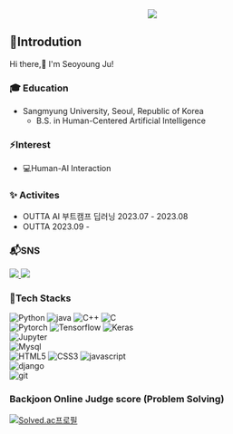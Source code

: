 <!--
**standyoung/standyoung** is a ✨ _special_ ✨ repository because its `README.md` (this file) appears on your GitHub profile.

Here are some ideas to get you started:

- 🔭 I’m currently working on ...
- 🌱 I’m currently learning ...
- 👯 I’m looking to collaborate on ...
- 🤔 I’m looking for help with ...
- 💬 Ask me about ...
- 📫 How to reach me: ...
- 😄 Pronouns: ...
- ⚡ Fun fact: ...
-->

<div align="center">
  <img src="https://capsule-render.vercel.app/api?type=waving&color=0:6A5ACD,100:4169E1&height=180&section=header&text=🌟%20Welcome%20to%20My%20Dev%20Space&fontColor=ffffff&fontSize=40&animation=fadeIn&fontAlignY=40" />
</div>

## 🤔Introdution
Hi there,👋 I'm Seoyoung Ju!</br>

### 🎓 Education
- Sangmyung University, Seoul, Republic of Korea
  - B.S. in Human-Centered Artificial Intelligence</br>

### ⚡Interest
- :computer:Human-AI Interaction</br>

<!--## Qualification
 - SQL Developer-->

### ✨ Activites
- OUTTA AI 부트캠프 딥러닝 2023.07 - 2023.08</br>
- OUTTA 2023.09 - </br>
<!--## :incoming_envelope:Email
- 202115055@sangmyung.kr</br></br>-->

### 📬SNS
<a href="#/">
<img src="https://img.shields.io/badge/Tistroy Blog-000000?style=flat-square&logo=Tistory&logoColor=white&link=#">
</a>

<a href="#">
<img src="https://img.shields.io/badge/Instagram-E4405F?style=flat-square&logo=Instagram&logoColor=white&link=#">
</a>
</br>

### 🌱Tech Stacks
![Python](https://img.shields.io/badge/Python-3776AB?style=simpleicons&logo=Python&logoColor=white&link=#) ![java](https://img.shields.io/badge/Java-007396?style=simpleicons&logo=Java&logoColor=white&link=#) ![C++](https://img.shields.io/badge/C++-00599C?style=simpleicons&logo=C%2B%2B&logoColor=white&link=#) ![C](https://img.shields.io/badge/C-A8B9CC?style=simpleicons&logo=C&logoColor=white&link=#)<br/>
![Pytorch](https://img.shields.io/badge/Pytorch-EE4C2C?style=simpleicons&logo=Pytorch&logoColor=white&link=#) ![Tensorflow](https://img.shields.io/badge/TensorFlow-FF6F00?style=simpleicons&logo=TensorFlow&logoColor=white&link=#) ![Keras](https://img.shields.io/badge/Keras-D00000?style=simpleicons&logo=Keras&logoColor=white&link=#)<br/>
![Jupyter](https://img.shields.io/badge/Jupyter-F37626?style=simpleicons&logo=Jupyter&logoColor=white&link=#)<br/>
![Mysql](https://img.shields.io/badge/Mysql-4479A1?style=simpleicons&logo=Mysql&logoColor=white&link=#)<br/>
![HTML5](https://img.shields.io/badge/html5-%23E34F26.svg?style=simpleicons&logo=html5&logoColor=white&link=#) ![CSS3](https://img.shields.io/badge/css3-%231572B6.svg?style=simpleicons&logo=css3&logoColor=white&link=#)
![javascript](https://img.shields.io/badge/JavaScript-F7DF1E?style=simpleicons&logo=JavaScript&logoColor=white&link=#)<br/>
![django](https://img.shields.io/badge/django-092E20?style=simpleicons&logo=django&logoColor=white&link=#)<br/>
![git](https://img.shields.io/badge/Git-F05032?style=simpleicons&logo=Git&logoColor=white&link=#)

<!--[![Anurag's GitHub stats](https://github-readme-stats.vercel.app/api?username=standyoung)](https://github.com/standyoung/github-readme-stats)-->
### Backjoon Online Judge score (Problem Solving)
[![Solved.ac프로필](http://mazassumnida.wtf/api/v2/generate_badge?boj=youngsseo)](https://solved.ac/youngsseo)

